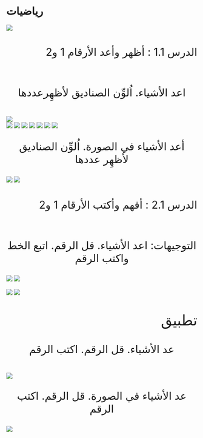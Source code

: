 # رياضيات 
<img src="./photos/46195-ai.png"/>

#
<p style="text-align:right; font-size:200%">  الدرس 1.1 : أظهر وأعد الأرقام 1 و2 </p> 



<br>

<p style="text-align:center; font-size:200%">     اعد الأشياء. اُلوِّن الصناديق لأظهِرعددها </p> 
  

<br>

<img src="./photos/tree1.png"/>

<br>

<img src="./photos/1.png"/>

<img src="./photos/2.png"/>

<img src="./photos/3.png"/>

<img src="./photos/4.png"/>

<img src="./photos/5.png"/>

<img src="./photos/6.png"/>

<img src="./photos/8.png"/>

<p style="text-align:center; font-size:200%">   أعد الأشياء في الصورة. اُلوِّن الصناديق لأظهِر عددها </p> 



<img src="./photos/7.png"/>

<img src="./photos/9.png"/>

#
<p style="text-align:right; font-size:200%">  الدرس 2.1 : أفهم وأكتب الأرقام 1 و2 
 </p>

<br>

<p style="text-align:center; font-size:200%">     التوجيهات: اعد الأشياء. قل الرقم. اتبع الخط واكتب الرقم
</p> 


<img src="./photos/1/cours1.2.1.png"/>

<img src="./photos/1/cours1.2.2.png"/>

<br>

<br>

<img src="./photos/1/cours1.2.3.png"/>

<img src="./photos/1/cours1.2.4.png"/>

<br>

#
<p style="text-align:right; font-size:270%">   تطبيق
</p> 


<p style="text-align:center; font-size:200%">      عد الأشياء. قل الرقم. اكتب الرقم
</p> 

<br>

<img src="./photos/1/cours1.2.5.png"/>

<p style="text-align:center; font-size:200%">      عد الأشياء في الصورة. قل الرقم. اكتب الرقم
</p> 


<img src="./photos/1/cours1.2.6.png"/>
